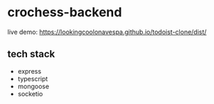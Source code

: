# crochess-backend
live demo: https://lookingcoolonavespa.github.io/todoist-clone/dist/

## tech stack
- express 
- typescript
- mongoose
- socketio
